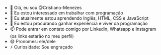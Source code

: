 - 👋 Olá, eu sou @Cristiano-Menezes
- 👀 Eu estou interessado em trabalhar com programação 
- 🌱 Eu atualmente estou aprendendo Inglês, HTML, CSS e JavaScript
- 💞️ Eu estou procurando ganhar experiência e viver da programação
- 📫 Pode entrar em contato comigo por Linkedin, Whatsapp e Instagram (os links estarão no meu perfil)
- 😄 Pronomes: ele/dele
- ⚡ Curiosidade: Sou engraçado

<!---
Cristiano-Menezes/Cristiano-Menezes is a ✨ special ✨ repository because its `README.md` (this file) appears on your GitHub profile.
You can click the Preview link to take a look at your changes.
--->
